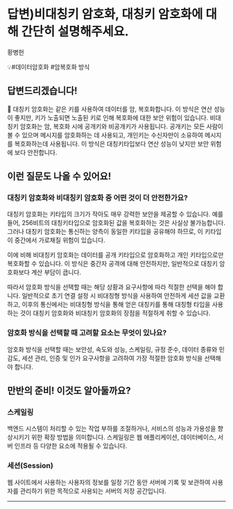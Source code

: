 # 답변)비대칭키 암호화, 대칭키 암호화에 대해 간단히 설명해주세요.

황병헌

💡#데이터암호화 #암복호화 방식

## 답변드리겠습니다!

<aside>
📌 대칭키 암호화는 같은 키를 사용하여 데이터를 암, 복호화합니다. 이 방식은 연산 성능이 좋지만, 키가 노출되면 노출된 키로 인해 복호화에 대한 보안 위험이 있습니다.
비대칭키 암호화는 암, 복호화 시에 공개키와 비공개키가 사용됩니다. 공개키는 모든 사람이 볼 수 있으며 메시지를 암호화하는 데 사용되고, 개인키는 수신자만이 소유하여 메시지를 복호화하는데 사용됩니다. 이 방식은 대칭키타입보다 연산 성능이 낮지만 보안 위험에 보다 안전합니다.

</aside>

## 이런 **질문도 나올 수 있어요!**

### 대칭키 암호화와 비대칭키 암호화 중 어떤 것이 더 안전한가요?

대칭키 암호화는 키타입의 크기가 작아도 매우 강력한 보안을 제공할 수 있습니다. 예를 들어, 256비트의 대칭키타입으로 암호화된 값을 복호화하는 것은 사실상 불가능합니다. 그러나 대칭키 암호화는 통신하는 양측이 동일한 키타입을 공유해야 하므로, 이 키타입이 중간에서 가로채질 위험이 있습니다.

이에 비해 비대칭키 암호화는 데이터를 공개 키타입으로 암호화하고 개인 키타입으로만 복호화할 수 있습니다. 이 방식은 중간자 공격에 대해 안전하지만, 일반적으로 대칭키 암호화보다 계산 부담이 큽니다.

따라서 암호화 방식을 선택할 때는 해당 상황과 요구사항에 따라 적절한 선택을 해야 합니다. 일반적으로 초기 연결 설정 시 비대칭형 방식을 사용하여 안전하게 세션 값을 교환하고, 이후의 통신에서는 비대칭형 방식을 통해 얻은 대칭키를 통해 대칭형 타입을 사용하는 것이 대칭키 암호화와 비대칭키 암호화의 장점을 적절하게 취할 수 있습니다.

### 암호화 방식을 선택할 때 고려할 요소는 무엇이 있나요?

암호화 방식을 선택할 때는 보안성, 속도와 성능, 스케일링, 규정 준수, 데이터 종류와 민감도, 세션 관리, 인증 및 인가 요구사항을 고려하여 가장 적절한 암호화 방식을 선택해야 합니다.

## 만반의 준비! 이것도 알아둘까요?

### 스케일링

백엔드 시스템이 처리할 수 있는 작업 부하를 조절하거나, 서비스의 성능과 가용성을 향상시키기 위한 확장 방법을 의미합니다. 스케일링은 웹 애플리케이션, 데이터베이스, 서버 인프라 등 다양한 요소에 적용될 수 있습니다.

### 세션(Session)

웹 사이트에서 사용하는 사용자의 정보를 일정 기간 동안 서버에 기록 및 보관하여 사용자를 관리하기 위한 목적으로 사용되는 서버의 저장 공간입니다. 

---